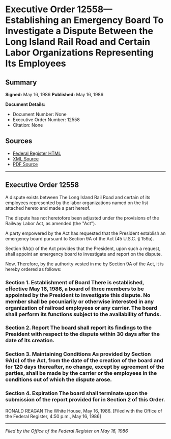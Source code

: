 # Executive Order 12558—Establishing an Emergency Board To Investigate a Dispute Between the Long Island Rail Road and Certain Labor Organizations Representing Its Employees

## Summary

**Signed:** May 16, 1986
**Published:** May 16, 1986

**Document Details:**
- Document Number: None
- Executive Order Number: 12558
- Citation: None

## Sources
- [Federal Register HTML](https://www.presidency.ucsb.edu/documents/executive-order-12558-establishing-emergency-board-investigate-dispute-between-the-long)
- [XML Source](None)
- [PDF Source](None)

---

## Executive Order 12558

A dispute exists between The Long Island Rail Road and certain of its employees represented by the labor organizations named on the list attached hereto and made a part hereof.

The dispute has not heretofore been adjusted under the provisions of the Railway Labor Act, as amended (the "Act").

A party empowered by the Act has requested that the President establish an emergency board pursuant to Section 9A of the Act (45 U.S.C. § 159a).

Section 9A(c) of the Act provides that the President, upon such a request, shall appoint an emergency board to investigate and report on the dispute.

Now, Therefore, by the authority vested in me by Section 9A of the Act, it is hereby ordered as follows:
### Section 1. Establishment of Board There is established, effective May 16, 1986, a board of three members to be appointed by the President to investigate this dispute. No member shall be pecuniarily or otherwise interested in any organization of railroad employees or any carrier. The board shall perform its functions subject to the availability of funds.

### Section 2. Report The board shall report its findings to the President with respect to the dispute within 30 days after the date of its creation.

### Section 3. Maintaining Conditions As provided by Section 9A(c) of the Act, from the date of the creation of the board and for 120 days thereafter, no change, except by agreement of the parties, shall be made by the carrier or the employees in the conditions out of which the dispute arose.

### Section 4. Expiration The board shall terminate upon the submission of the report provided for in Section 2 of this Order.

RONALD REAGAN
The White House,
May 16, 1986.
[Filed with the Office of the Federal Register, 4:50 p.m., May 16, 1986]

---

*Filed by the Office of the Federal Register on May 16, 1986*
